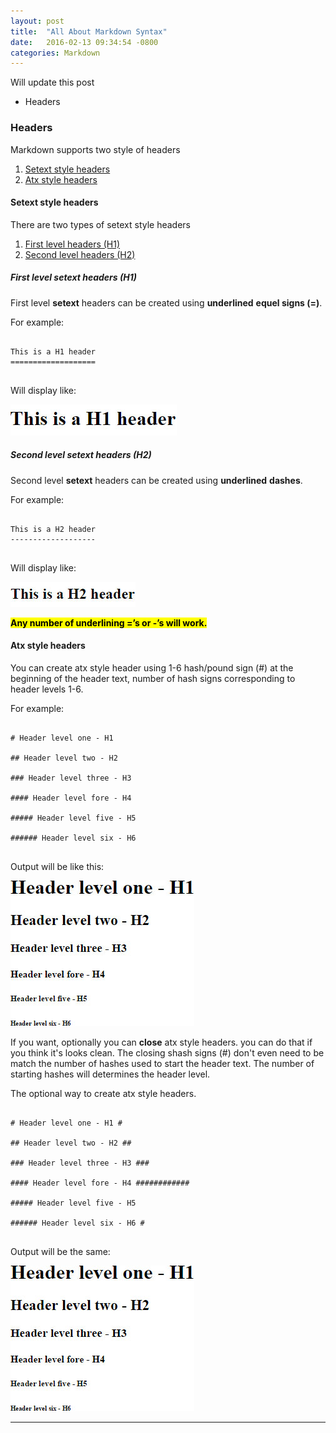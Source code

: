 ```yaml
---
layout: post
title:  "All About Markdown Syntax"
date:   2016-02-13 09:34:54 -0800
categories: Markdown
---
```


Will update this post
<!--more-->

* Headers

### Headers

Markdown supports two style of headers

1. [Setext style headers](#setext-style-headers)
2. [Atx style headers](#atx-style-headers)

#### Setext style headers

There are two types of setext style headers

1. [First level headers (H1)](#first-level-setext-headers-h1)
2. [Second level headers (H2)](#second-level-setext-headers-h2)

##### First level setext headers (H1)

First level <b>setext</b> headers can be created using <strong>underlined</strong> <strong>equel signs (=)</strong>.

For example:

<pre>
	<code>
This is a H1 header
===================
	</code>
</pre>

Will display like:

<img src="assets/img/2016/feb/h1_header.jpg" alt="H1 Header">

##### Second level setext headers (H2)

Second level <b>setext</b> headers can be created using <strong>underlined</strong> <strong>dashes</strong>.

For example:

<pre>
	<code>
This is a H2 header
-------------------
	</code>
</pre>

Will display like:

<img src="assets/img/2016/feb/h2_header.jpg" alt="H2 Header">

<p><mark><strong>Any number of underlining =’s or -’s will work.</strong></mark></p>

#### Atx style headers

You can create atx style header using 1-6 hash/pound sign (#) at the beginning of the header text, number of hash signs corresponding to header levels 1-6.

For example:

<pre>
	<code>
# Header level one - H1

## Header level two - H2

### Header level three - H3

#### Header level fore - H4

##### Header level five - H5

###### Header level six - H6
	</code>
</pre>

Output will be like this:

<img src="assets/img/2016/feb/1_6_html_headers.jpg" alt="1 to 6 HTML headers">

If you want, optionally you can <b>close</b> atx style headers. you can do that if you think it's looks clean. The closing shash signs (#) don't even need to be match the number of hashes used to start the header text. The number of starting hashes will determines the header level.

The optional way to create atx style headers.

<pre>
	<code>
# Header level one - H1 #

## Header level two - H2 ##

### Header level three - H3 ###

#### Header level fore - H4 ############

##### Header level five - H5

###### Header level six - H6 #
	</code>
</pre> 

Output will be the same:

<img src="assets/img/2016/feb/1_6_html_headers.jpg" alt="1 to 6 HTML headers">

* * *